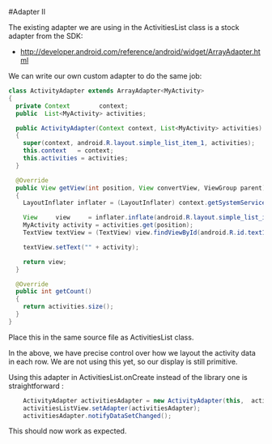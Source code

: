 #Adapter II

The existing adapter we are using in the ActivitiesList class is a stock adapter from the SDK:

- <http://developer.android.com/reference/android/widget/ArrayAdapter.html>

We can write our own custom adapter to do the same job:

~~~java
class ActivityAdapter extends ArrayAdapter<MyActivity>
{
  private Context        context;
  public  List<MyActivity> activities;

  public ActivityAdapter(Context context, List<MyActivity> activities)
  {
    super(context, android.R.layout.simple_list_item_1, activities);
    this.context   = context;
    this.activities = activities;
  }

  @Override
  public View getView(int position, View convertView, ViewGroup parent)
  {
    LayoutInflater inflater = (LayoutInflater) context.getSystemService(Context.LAYOUT_INFLATER_SERVICE);

    View     view     = inflater.inflate(android.R.layout.simple_list_item_1, parent, false);
    MyActivity activity = activities.get(position);
    TextView textView = (TextView) view.findViewById(android.R.id.text1);

    textView.setText("" + activity);

    return view;
  }

  @Override
  public int getCount()
  {
    return activities.size();
  }
}
~~~

Place this in the same source file as ActivitiesList class.

In the above, we have precise control over how we layout the activity data in each row. We are not using this yet, so our display is still primitive.

Using this adapter in ActivitiesList.onCreate instead of the library one is straightforward :

~~~java
    ActivityAdapter activitiesAdapter = new ActivityAdapter(this,  activities);
    activitiesListView.setAdapter(activitiesAdapter);
    activitiesAdapter.notifyDataSetChanged();
~~~

This should now work as expected.


